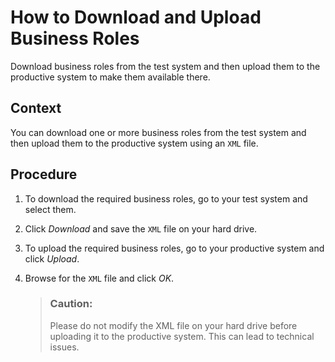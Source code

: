 <!-- loioa58f69585339484aa204cf0321cab2cd -->

# How to Download and Upload Business Roles

Download business roles from the test system and then upload them to the productive system to make them available there.



<a name="loioa58f69585339484aa204cf0321cab2cd__HowToDownloadUploadBusinessRoles_context"/>

## Context

You can download one or more business roles from the test system and then upload them to the productive system using an `XML` file.



<a name="loioa58f69585339484aa204cf0321cab2cd__HowToDownloadUploadBusinessRoles_steps"/>

## Procedure

1.  To download the required business roles, go to your test system and select them.

2.  Click *Download* and save the `XML` file on your hard drive.

3.  To upload the required business roles, go to your productive system and click *Upload*.

4.  Browse for the `XML` file and click *OK*.

    > ### Caution:  
    > Please do not modify the XML file on your hard drive before uploading it to the productive system. This can lead to technical issues.



